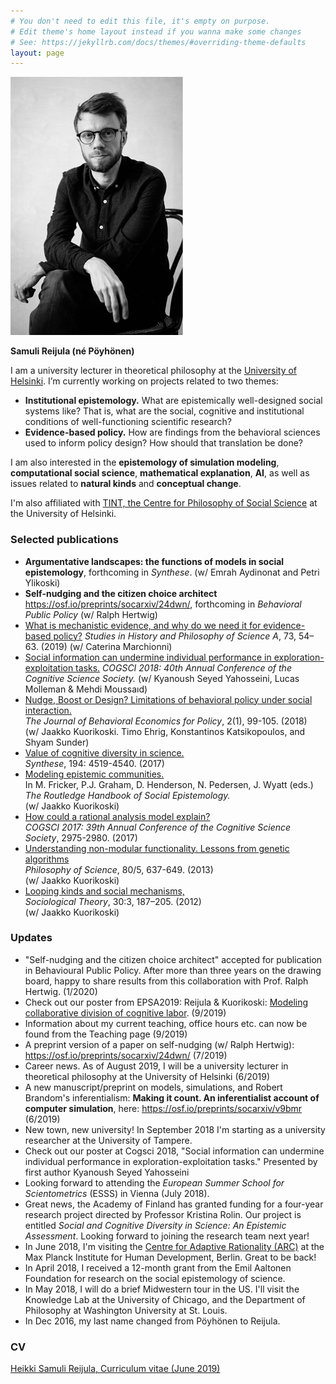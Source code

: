 ```yaml
---
# You don't need to edit this file, it's empty on purpose.
# Edit theme's home layout instead if you wanna make some changes
# See: https://jekyllrb.com/docs/themes/#overriding-theme-defaults
layout: page
---
```

<img class="pull-right" src="/assets/pic2_small.jpg"  alt="Samuli Reijula" title="Samuli Reijula (photo by Antti Rintala)"/>

**Samuli Reijula (né Pöyhönen)**

I am a university lecturer in theoretical philosophy at the <a href="https://www.helsinki.fi/en/faculty-of-arts/research/disciplines/philosophy-history-and-art/philosophy" target="_blank">University of Helsinki</a>. I’m currently working on projects related to two themes:  
- **Institutional epistemology.** What are epistemically well-designed social systems like? That is, what are the social, cognitive and institutional conditions of well-functioning scientific research?
- **Evidence-based policy.** How are findings from the behavioral sciences used to inform policy design? How should that translation be done?  

I am also interested in the **epistemology of simulation modeling**, **computational social science**, **mathematical explanation**, **AI**, as well as issues related to **natural kinds** and **conceptual change**.

I'm also affiliated with <a href="http://www.helsinki.fi/tint/" target="_blank">TINT, the Centre for Philosophy of Social Science</a> at the University of Helsinki.

### Selected publications

- **Argumentative landscapes: the functions of models in social epistemology**, forthcoming in *Synthese*. (w/ Emrah Aydinonat and Petri Ylikoski)
- **Self-nudging and the citizen choice architect** <a href="https://osf.io/preprints/socarxiv/24dwn/" target="_blank">https://osf.io/preprints/socarxiv/24dwn/</a>, forthcoming in *Behavioral Public Policy* (w/ Ralph Hertwig)
- <a href="https://doi.org/10.31235/osf.io/4ufbm" target="_blank">What is mechanistic evidence, and why do we need it for evidence-based policy?</a> *Studies in History and Philosophy of Science A*, 73, 54–63. (2019)
(w/ Caterina Marchionni)
- <a href="https://psyarxiv.com/upv8k" target="_blank">Social information can undermine individual performance in exploration-exploitation tasks.</a>
*COGSCI 2018: 40th Annual Conference of the Cognitive Science Society.*
(w/ Kyanoush Seyed Yahosseini, Lucas Molleman & Mehdi Moussaıd)
- <a href="http://sabeconomics.org/wordpress/wp-content/uploads/JBEP-2-1-14.pdf" target="_blank">Nudge, Boost or Design? Limitations of behavioral policy under social interaction.</a>   
*The Journal of Behavioral Economics for Policy*,  2(1), 99-105. (2018)  
(w/ Jaakko Kuorikoski. Timo Ehrig, Konstantinos Katsikopoulos, and Shyam Sunder)
- <a href="/assets/broadcasting_final.pdf" target="_blank">Value of cognitive diversity in science.</a>    
*Synthese*, 194: 4519-4540. (2017)
- <a href="https://osf.io/preprints/socarxiv/au54j" target="_blank">Modeling epistemic communities.</a>  
In M. Fricker, P.J. Graham, D. Henderson, N. Pedersen, J. Wyatt (eds.) *The Routledge Handbook of Social Epistemology.*  
(w/ Jaakko Kuorikoski)
- <a href="https://mindmodeling.org/cogsci2017/papers/0563/index.html" target="_blank">How could a rational analysis model explain?</a>  
*COGSCI 2017: 39th Annual Conference of the Cognitive Science Society*,  2975-2980. (2017)
- <a href="/assets/kuorikoski_and_poyhonen2013.pdf" target="_blank">Understanding non-modular functionality. Lessons from genetic algorithms</a>  
*Philosophy of Science*, 80/5, 637-649. (2013)  
(w/ Jaakko Kuorikoski)
- <a href="/assets/kuorikoski-poyhonen-looping-kinds.pdf" target="_blank">Looping kinds and social mechanisms,</a>  
*Sociological Theory*, 30:3, 187–205. (2012)  
(w/ Jaakko Kuorikoski)


### Updates

- "Self-nudging and the citizen choice architect" accepted for publication in Behavioural Public Policy. After more than three years on the drawing board, happy to share results from this collaboration with Prof. Ralph Hertwig. (1/2020)
- Check out our poster from EPSA2019: Reijula & Kuorikoski: <a href="/assets/reijula_kuorikoski_poster_2019_09_08.pdf" target="_blank">Modeling collaborative division of cognitive labor</a>. (9/2019)
- Information about my current teaching, office hours etc. can now be found from the Teaching page (9/2019)
- A preprint version of a paper on self-nudging (w/ Ralph Hertwig): <a href="https://osf.io/preprints/socarxiv/24dwn/" target="_blank">https://osf.io/preprints/socarxiv/24dwn/ </a> (7/2019)
- Career news. As of August 2019, I will be a university lecturer in theoretical philosophy at the University of Helsinki (6/2019)
- A new manuscript/preprint on models, simulations, and Robert Brandom's inferentialism: **Making it count. An inferentialist account of computer simulation**, here: <a href="https://osf.io/preprints/socarxiv/v9bmr" target="_blank">https://osf.io/preprints/socarxiv/v9bmr</a> (6/2019)
- New town, new university! In September 2018 I'm starting as a university researcher at the University of Tampere.
- Check out our poster at Cogsci 2018, "Social information can undermine individual performance in exploration-exploitation tasks." Presented by first author Kyanoush Seyed Yahosseini
- Looking forward to attending the *European Summer School for Scientometrics* (ESSS) in Vienna (July 2018).
- Great news, the Academy of Finland has granted funding for a four-year research project directed by Professor Kristina Rolin. Our project is entitled *Social and Cognitive Diversity in Science: An Epistemic Assessment*. Looking forward to joining the research team next year!  
- In June 2018, I'm visiting the <a href="https://www.mpib-berlin.mpg.de/en/research/adaptive-rationality" target="_blank">Centre for Adaptive Rationality (ARC)</a> at the Max Planck Institute for Human Development, Berlin. Great to be back!
- In April 2018, I received a 12-month grant from the Emil Aaltonen Foundation for research on the social epistemology of science.
- In May 2018, I will do a brief Midwestern tour in the US. I'll visit the Knowledge Lab at the University of Chicago, and the Department of Philosophy at Washington University at St. Louis.
- In Dec 2016, my last name changed from Pöyhönen to Reijula.

### CV

<a href="/assets/reijula_cv.pdf" target="_blank">Heikki Samuli Reijula, Curriculum vitae (June 2019)</a>
